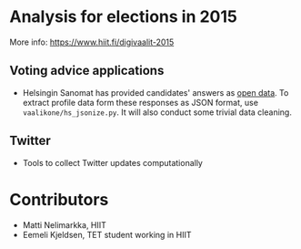 # Analysis for elections in 2015

More info: https://www.hiit.fi/digivaalit-2015

## Voting advice applications

 *  Helsingin Sanomat has provided candidates' answers as [open data](http://www.hs.fi/politiikka/a1305929269692). To extract profile data form these responses as JSON format, use `vaalikone/hs_jsonize.py`. It will also conduct some trivial data cleaning.

## Twitter

 * Tools to collect Twitter updates computationally


# Contributors

 * Matti Nelimarkka, HIIT
 * Eemeli Kjeldsen, TET student working in HIIT
